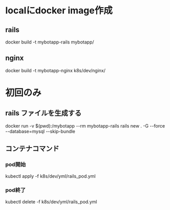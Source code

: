 # localにdocker image作成
## rails
docker build -t mybotapp-rails mybotapp/

## nginx
docker build -t mybotapp-nginx k8s/dev/nginx/

# 初回のみ
## rails ファイルを生成する
docker run -v $(pwd):/mybotapp --rm mybotapp-rails rails new . -G --force --database=mysql --skip-bundle

## コンテナコマンド
### pod開始
kubectl apply -f k8s/dev/yml/rails_pod.yml
### pod終了
kubectl delete -f k8s/dev/yml/rails_pod.yml

